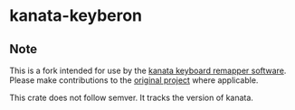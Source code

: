 # kanata-keyberon

## Note

This is a fork intended for use by the [kanata keyboard remapper software](https://github.com/jtroo/kanata).
Please make contributions to the [original project](https://github.com/TeXitoi/keyberon) where applicable.

This crate does not follow semver. It tracks the version of kanata.
